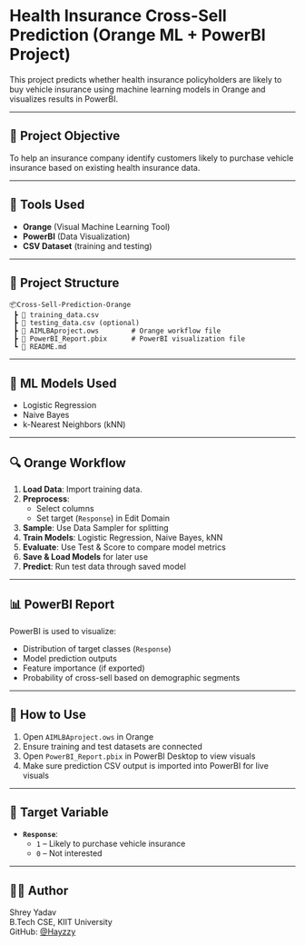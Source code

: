 # Health Insurance Cross-Sell Prediction (Orange ML + PowerBI Project)

This project predicts whether health insurance policyholders are likely to buy vehicle insurance using machine learning models in Orange and visualizes results in PowerBI.

---

## 🧠 Project Objective

To help an insurance company identify customers likely to purchase vehicle insurance based on existing health insurance data.

---

## 🔧 Tools Used

- **Orange** (Visual Machine Learning Tool)
- **PowerBI** (Data Visualization)
- **CSV Dataset** (training and testing)

---

## 📁 Project Structure

```
📦Cross-Sell-Prediction-Orange
 ┣ 📄 training_data.csv
 ┣ 📄 testing_data.csv (optional)
 ┣ 📄 AIMLBAproject.ows        # Orange workflow file
 ┣ 📄 PowerBI_Report.pbix      # PowerBI visualization file
 ┗ 📄 README.md
```

---

## 🧪 ML Models Used

- Logistic Regression
- Naive Bayes
- k-Nearest Neighbors (kNN)

---

## 🔍 Orange Workflow

1. **Load Data**: Import training data.
2. **Preprocess**:
   - Select columns
   - Set target (`Response`) in Edit Domain
3. **Sample**: Use Data Sampler for splitting
4. **Train Models**: Logistic Regression, Naive Bayes, kNN
5. **Evaluate**: Use Test & Score to compare model metrics
6. **Save & Load Models** for later use
7. **Predict**: Run test data through saved model

---

## 📊 PowerBI Report

PowerBI is used to visualize:
- Distribution of target classes (`Response`)
- Model prediction outputs
- Feature importance (if exported)
- Probability of cross-sell based on demographic segments

---

## 🏁 How to Use

1. Open `AIMLBAproject.ows` in Orange
2. Ensure training and test datasets are connected
3. Open `PowerBI_Report.pbix` in PowerBI Desktop to view visuals
4. Make sure prediction CSV output is imported into PowerBI for live visuals

---

## 🎯 Target Variable

- **`Response`**:
  - `1` – Likely to purchase vehicle insurance
  - `0` – Not interested

---

## 🧑‍💻 Author

Shrey Yadav  
B.Tech CSE, KIIT University  
GitHub: [@Hayzzy](https://github.com/Hayzzy)
